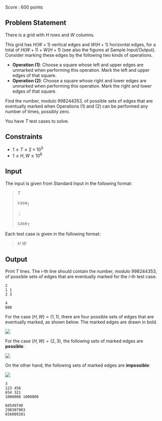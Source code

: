 Score : $600$ points

## Problem Statement

There is a grid with $H$ rows and $W$ columns.

This grid has $H(W+1)$ vertical edges and $W(H+1)$ horizontal edges, for a total of $H(W+1) + W(H+1)$ (see also the figures at Sample Input/Output). Consider marking these edges by the following two kinds of operations.

- **Operation (1)**: Choose a square whose left and upper edges are unmarked when performing this operation. Mark the left and upper edges of that square.
- **Operation (2)**: Choose a square whose right and lower edges are unmarked when performing this operation. Mark the right and lower edges of that square.

Find the number, modulo $998244353$, of possible sets of edges that are eventually marked when Operations (1) and (2) can be performed any number of times, possibly zero.

You have $T$ test cases to solve.

## Constraints

- $1\leq T\leq 2\times 10^5$
- $1\leq H, W\leq 10^6$

## Input

The input is given from Standard Input in the following format:

> $T$
> 
> $\text{case}_1$
> 
> $\vdots$
> 
> $\text{case}_T$

Each test case is given in the following format:

> $H$ $W$

## Output

Print $T$ lines. The $i$-th line should contain the number, modulo $998244353$, of possible sets of edges that are eventually marked for the $i$-th test case.

```input1
2
1 1
2 3
```

```output1
4
800
```

For the case $(H, W)=(1,1)$, there are four possible sets of edges that are eventually marked, as shown below. The marked edges are drawn in bold.

![](https://img.atcoder.jp/arc166/bd84a15ada55c0df6d4e66863053bd59.png)

For the case $(H, W)=(2,3)$, the following sets of marked edges are **possible**:

![](https://img.atcoder.jp/arc166/66c77b9132c38d82c36732966ff3ae4f.png)

On the other hand, the following sets of marked edges are **impossible**:

![](https://img.atcoder.jp/arc166/0029e3cc83a0232231ddf6e280c7f9a8.png)

```input2
3
123 456
654 321
1000000 1000000
```

```output2
60549740
298307903
656009181
```